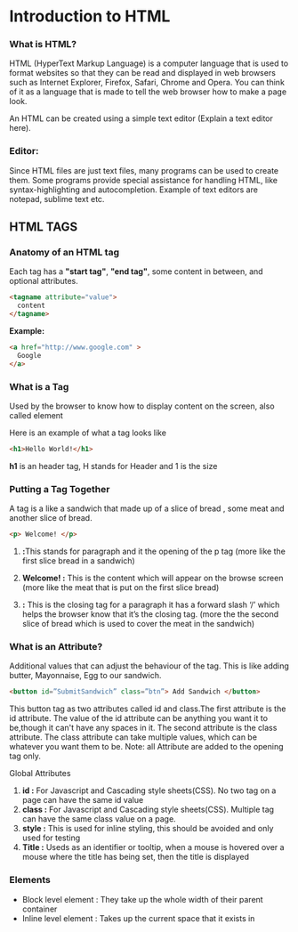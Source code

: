 # Introduction to HTML

### What is HTML?

HTML (HyperText Markup Language) is a computer language that is used to format websites so that they can be read and displayed in web browsers such as Internet Explorer, Firefox, Safari, Chrome and Opera. You can think of it as a language that is made to tell the web browser how to make a page look.
 
An HTML can be created using a simple text editor (Explain a text editor here).

### Editor:

Since HTML files are just text files, many programs can be used to create them. Some programs provide special assistance for handling HTML, like syntax-highlighting and autocompletion. Example of text editors are notepad, sublime text etc.

## HTML TAGS
### Anatomy of an HTML tag
Each tag has a **"start tag"**, **"end tag"**, some content in between, and optional attributes.

```html
<tagname attribute="value">
  content
</tagname>
```

**Example:**
```html
<a href="http://www.google.com" >
  Google
</a>
```

### What is a Tag
Used by the browser to know how to display content on the screen, also called element

Here is an example of what a tag looks like

```html
<h1>Hello World!</h1>
```
**h1** is an header tag, H stands for Header and 1 is the size

### Putting a Tag Together
A tag is a like a sandwich that made up of a slice of bread , some meat and another slice of bread.

```html
<p> Welcome! </p>
```

<ol>
  <li><strong><p> :</strong>This stands for paragraph and it the opening of the p tag (more like the first slice bread in a sandwich)</li>
  <li><strong>Welcome! :</strong> This is the content which will appear on the browse screen (more like the meat that is put on the first slice bread)</li>
  <li><strong></p> :</strong> This is the closing tag for a paragraph it has a forward slash ‘/’ which helps the browser know that it’s the closing tag. (more the the second slice of bread which is used to cover the meat in the sandwich)</li>
</ol>

### What is an Attribute?
Additional values that can adjust the behaviour of the tag. This is like adding butter, Mayonnaise, Egg to our sandwich.

```html
<button id=”SubmitSandwich” class=”btn”> Add Sandwich </button>
```

This button tag as two attributes called id and class.The first attribute is the id attribute. The value of the id attribute can be anything you want it to be,though it can't have any spaces in it. The second attribute is the class attribute. The class attribute can take multiple values, which can be whatever you want them to be. Note: all Attribute are added to the opening tag only.

Global Attributes
<ol>
  <li><strong>id :</strong> For Javascript and Cascading style sheets(CSS). No two tag on a page can have the same id value</li>
  <li><strong>class :</strong> For Javascript and Cascading style sheets(CSS). Multiple tag can have the same class value on a page.</li>
  <li><strong>style :</strong> This is used for inline styling, this should be avoided and only used for testing</li>
  <li><strong>Title :</strong> Useds as an identifier or tooltip, when a mouse is hovered over a mouse where the title has being set, then the title is displayed</li>
</ol>

### Elements
<ul>
  <li>Block level element : They take up the whole width of their parent container</li>
  <li>Inline level element : Takes up the current space that it exists in</li>
</ul>
